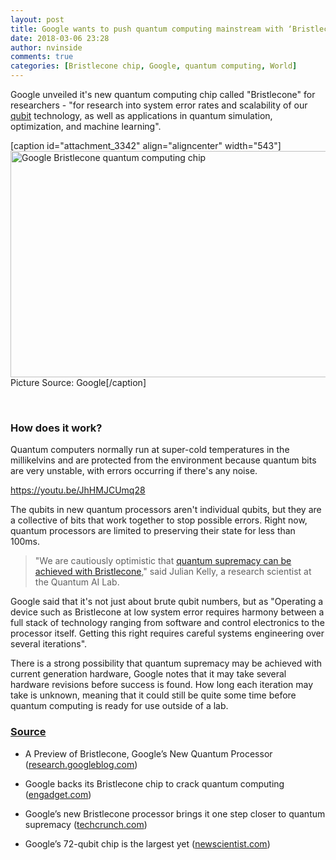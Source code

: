 ```yaml
---
layout: post
title: Google wants to push quantum computing mainstream with ‘Bristlecone’ chip
date: 2018-03-06 23:28
author: nvinside
comments: true
categories: [Bristlecone chip, Google, quantum computing, World]
---
```

Google unveiled it's new quantum computing chip called "Bristlecone" for researchers - "for research into system error rates and scalability of our <a href="https://en.wikipedia.org/wiki/Qubit" target="_blank" rel="noopener">qubit</a> technology, as well as applications in quantum simulation, optimization, and machine learning".

[caption id="attachment_3342" align="aligncenter" width="543"]<img class="  wp-image-3342 aligncenter" src="https://chefkochblog.files.wordpress.com/2018/03/google-bristlecone-quantum-computing-chip.jpg" alt="Google Bristlecone quantum computing chip" width="543" height="362" /> Picture Source: Google[/caption]

<!--more-->

&nbsp;

<h3>How does it work?</h3>

Quantum computers normally run at super-cold temperatures in the millikelvins and are protected from the environment because quantum bits are very unstable, with errors occurring if there's any noise.

https://youtu.be/JhHMJCUmq28

The qubits in new quantum processors aren't individual qubits, but they are a collective of bits that work together to stop possible errors. Right now, quantum processors are limited to preserving their state for less than 100ms.

<blockquote>"We are cautiously optimistic that <a href="https://research.googleblog.com/2018/03/a-preview-of-bristlecone-googles-new.html" target="_blank" rel="noopener">quantum supremacy can be achieved with Bristlecone</a>," said Julian Kelly, a research scientist at the Quantum AI Lab.</blockquote>

Google said that it's not just about brute qubit numbers, but as "Operating a device such as Bristlecone at low system error requires harmony between a full stack of technology ranging from software and control electronics to the processor itself. Getting this right requires careful systems engineering over several iterations".

There is a strong possibility that quantum supremacy may be achieved with current generation hardware, Google notes that it may take several hardware revisions before success is found. How long each iteration may take is unknown, meaning that it could still be quite some time before quantum computing is ready for use outside of a lab.

<h3><span style="text-decoration:underline;">Source</span></h3>

<ul>
    <li>
<p class="title">A Preview of Bristlecone, Google’s New Quantum Processor (<a href="https://research.googleblog.com/2018/03/a-preview-of-bristlecone-googles-new.html" target="_blank" rel="noopener">research.googleblog.com</a>)</p>
</li>
    <li>Google backs its Bristlecone chip to crack quantum computing (<a href="https://www.engadget.com/2018/03/06/google-backs-its-bristlecone-chip-to-crack-quantum-computing/" target="_blank" rel="noopener">engadget.com</a>)</li>
    <li>
<p class="alpha tweet-title">Google’s new Bristlecone processor brings it one step closer to quantum supremacy (<a href="https://techcrunch.com/2018/03/05/googles-new-bristlecone-processor-brings-it-one-step-closer-to-quantum-supremacy/" target="_blank" rel="noopener">techcrunch.com</a>)</p>
</li>
    <li>
<p class="article-title">Google’s 72-qubit chip is the largest yet (<a href="https://www.newscientist.com/article/2162894-googles-72-qubit-chip-is-the-largest-yet/" target="_blank" rel="noopener">newscientist.com</a>)</p>
</li>
</ul>
